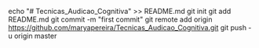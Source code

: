 echo "# Tecnicas_Audicao_Cognitiva" >> README.md
git init
git add README.md
git commit -m "first commit"
git remote add origin https://github.com/maryapereira/Tecnicas_Audicao_Cognitiva.git
git push -u origin master
